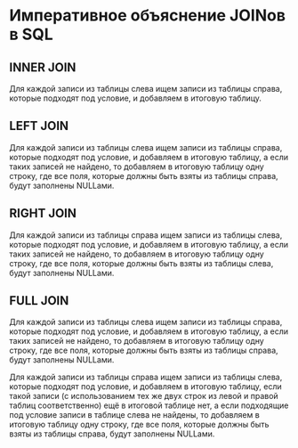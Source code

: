 # Императивное объяснение JOINов в SQL


## INNER JOIN

Для каждой записи из таблицы слева ищем записи
из таблицы справа, которые подходят под условие,
и добавляем в итоговую таблицу.


## LEFT JOIN

Для каждой записи из таблицы слева ищем записи из таблицы справа, которые
подходят под условие, и добавляем в итоговую таблицу, а если таких записей не
найдено, то добавляем в итоговую таблицу одну строку, где все поля, которые
должны быть взяты из таблицы справа, будут заполнены NULLами.


## RIGHT JOIN

Для каждой записи из таблицы справа ищем записи из таблицы слева, которые
подходят под условие, и добавляем в итоговую таблицу, а если таких записей не
найдено, то добавляем в итоговую таблицу одну строку, где все поля, которые
должны быть взяты из таблицы слева, будут заполнены NULLами.


## FULL JOIN

Для каждой записи из таблицы слева ищем записи из таблицы справа, которые
подходят под условие, и добавляем в итоговую таблицу, а если таких записей не
найдено, то добавляем в итоговую таблицу одну строку, где все поля, которые
должны быть взяты из таблицы справа, будут заполнены NULLами.

Для каждой записи из таблицы справа ищем записи из таблицы слева, которые
подходят под условие, и добавляем в итоговую таблицу, если такой записи
(с использованием тех же двух строк из левой и правой таблиц соответственно)
ещё в итоговой таблице нет, а если подходящие под условие записи в таблице
слева не найдены, то добавляем в итоговую таблицу одну строку, где все поля,
которые должны быть взяты из таблицы справа, будут заполнены NULLами.

